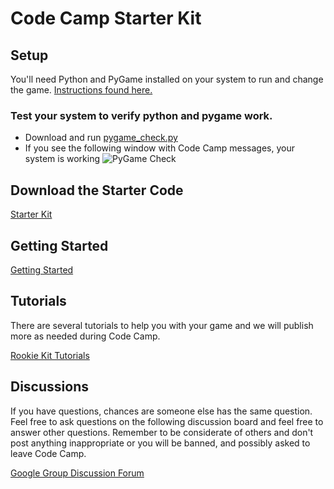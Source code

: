# Code Camp Starter Kit


## Setup

You'll need Python and PyGame installed on your system
to run and change the game. [Instructions found here.](http://cit.dixie.edu/cs/1410/pygame-installation.php)

### Test your system to verify python and pygame work.
	
*	Download and run [pygame_check.py](thumbdrive-contents/pygame_check.py)
*	If you see the following window with Code Camp messages, your system is working ![PyGame Check](assets/images/pygame_check.png)


## Download the Starter Code

[Starter Kit](thumbdrive-contents/starter-kit-2018.zip?raw=true)


## Getting Started

[Getting Started](tutorials/other/getting_started.md)


## Tutorials

There are several tutorials to help you with your game and we will publish more as needed during Code Camp.

[Rookie Kit Tutorials](tutorials/)


## Discussions

If you have questions, chances are someone else has the same question. Feel free to ask questions on the following discussion board and feel free to answer other questions. Remember to be considerate of others and don't post anything inappropriate or you will be banned, and possibly asked to leave Code Camp.

[Google Group Discussion Forum](https://groups.google.com/forum/#!forum/code-camp-rookie-kit)
